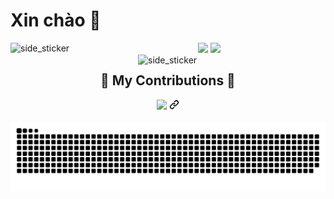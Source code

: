 # Xin chào 👋

 <a> <img src = "https://user-images.githubusercontent.com/73097560/115834477-dbab4500-a447-11eb-908a-139a6edaec5c.gif"> </a>
 <img align = "left" width = 300px  alt = "side_sticker" src = "https://acegif.com/wp-content/uploads/2021/4fh5wi/pepefrg-4.gif" />
 <img align = "right" width = 300px  alt = "side_sticker" src = "https://acegif.com/wp-content/uploads/2021/4fh5wi/pepefrg-4.gif" />
 <a> <img src = "https://user-images.githubusercontent.com/73097560/115834477-dbab4500-a447-11eb-908a-139a6edaec5c.gif"> </a>

<div align="center" dir="auto">
  <div class="markdown-heading" dir="auto"><h2 class="heading-element" dir="auto">🐍 My Contributions 🐍</h2>
    <a> <img src = "https://user-images.githubusercontent.com/73097560/115834477-dbab4500-a447-11eb-908a-139a6edaec5c.gif"> </a>
   <a id="user-content--my-contributions-" class="anchor" aria-label="Permalink: 🐍 My Contributions 🐍" href="#-my-contributions-"><svg class="octicon octicon-link" viewBox="0 0 16 16" version="1.1" width="16" height="16" aria-hidden="true"><path d="m7.775 3.275 1.25-1.25a3.5 3.5 0 1 1 4.95 4.95l-2.5 2.5a3.5 3.5 0 0 1-4.95 0 .751.751 0 0 1 .018-1.042.751.751 0 0 1 1.042-.018 1.998 1.998 0 0 0 2.83 0l2.5-2.5a2.002 2.002 0 0 0-2.83-2.83l-1.25 1.25a.751.751 0 0 1-1.042-.018.751.751 0 0 1-.018-1.042Zm-4.69 9.64a1.998 1.998 0 0 0 2.83 0l1.25-1.25a.751.751 0 0 1 1.042.018.751.751 0 0 1 .018 1.042l-1.25 1.25a3.5 3.5 0 1 1-4.95-4.95l2.5-2.5a3.5 3.5 0 0 1 4.95 0 .751.751 0 0 1-.018 1.042.751.751 0 0 1-1.042.018 1.998 1.998 0 0 0-2.83 0l-2.5 2.5a1.998 1.998 0 0 0 0 2.83Z"></path></svg></a></div>
  <br>
  <a target="_blank" rel="noopener noreferrer nofollow" href="https://raw.githubusercontent.com/salesp07/salesp07/output/github-contribution-grid-snake.svg"><img alt="snake eating my contributions" src="https://raw.githubusercontent.com/salesp07/salesp07/output/github-contribution-grid-snake.svg" style="max-width: 100%;"></a>
  <br><br><br>
</div>
